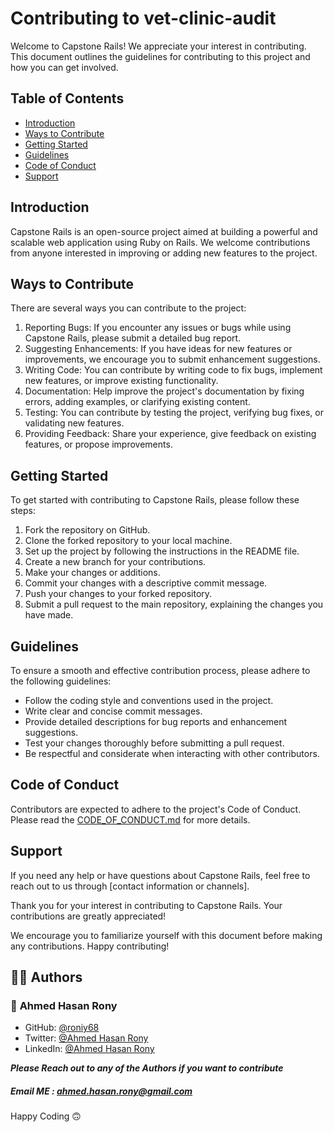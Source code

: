 # Contributing to vet-clinic-audit

Welcome to Capstone Rails! We appreciate your interest in contributing. This document outlines the guidelines for contributing to this project and how you can get involved.

## Table of Contents

- [Introduction](#introduction)
- [Ways to Contribute](#ways-to-contribute)
- [Getting Started](#getting-started)
- [Guidelines](#guidelines)
- [Code of Conduct](#code-of-conduct)
- [Support](#support)

## Introduction

Capstone Rails is an open-source project aimed at building a powerful and scalable web application using Ruby on Rails. We welcome contributions from anyone interested in improving or adding new features to the project.

## Ways to Contribute

There are several ways you can contribute to the project:

1. Reporting Bugs: If you encounter any issues or bugs while using Capstone Rails, please submit a detailed bug report.
2. Suggesting Enhancements: If you have ideas for new features or improvements, we encourage you to submit enhancement suggestions.
3. Writing Code: You can contribute by writing code to fix bugs, implement new features, or improve existing functionality.
4. Documentation: Help improve the project's documentation by fixing errors, adding examples, or clarifying existing content.
5. Testing: You can contribute by testing the project, verifying bug fixes, or validating new features.
6. Providing Feedback: Share your experience, give feedback on existing features, or propose improvements.

## Getting Started

To get started with contributing to Capstone Rails, please follow these steps:

1. Fork the repository on GitHub.
2. Clone the forked repository to your local machine.
3. Set up the project by following the instructions in the README file.
4. Create a new branch for your contributions.
5. Make your changes or additions.
6. Commit your changes with a descriptive commit message.
7. Push your changes to your forked repository.
8. Submit a pull request to the main repository, explaining the changes you have made.

## Guidelines

To ensure a smooth and effective contribution process, please adhere to the following guidelines:

- Follow the coding style and conventions used in the project.
- Write clear and concise commit messages.
- Provide detailed descriptions for bug reports and enhancement suggestions.
- Test your changes thoroughly before submitting a pull request.
- Be respectful and considerate when interacting with other contributors.

## Code of Conduct

Contributors are expected to adhere to the project's Code of Conduct. Please read the [CODE_OF_CONDUCT.md](link/to/CODE_OF_CONDUCT.md) for more details.

## Support

If you need any help or have questions about Capstone Rails, feel free to reach out to us through [contact information or channels].

Thank you for your interest in contributing to Capstone Rails. Your contributions are greatly appreciated!

We encourage you to familiarize yourself with this document before making any contributions. Happy contributing!

## 👨‍💻 Authors <a name=author></a>


### 👤 **Ahmed Hasan Rony**

- GitHub: [@roniy68](https://github.com/roniy68)
- Twitter: [@Ahmed Hasan Rony](https://twitter.com/ahroniy)
- LinkedIn: [@Ahmed Hasan Rony](https://www.linkedin.com/in/ahroniy/)


**_Please Reach out to any of the Authors if you want to contribute_**

##### Email ME : [ahmed.hasan.rony@gmail.com](mailto:ahmed.hasan.rony@gmail.com)

Happy Coding 🙃

